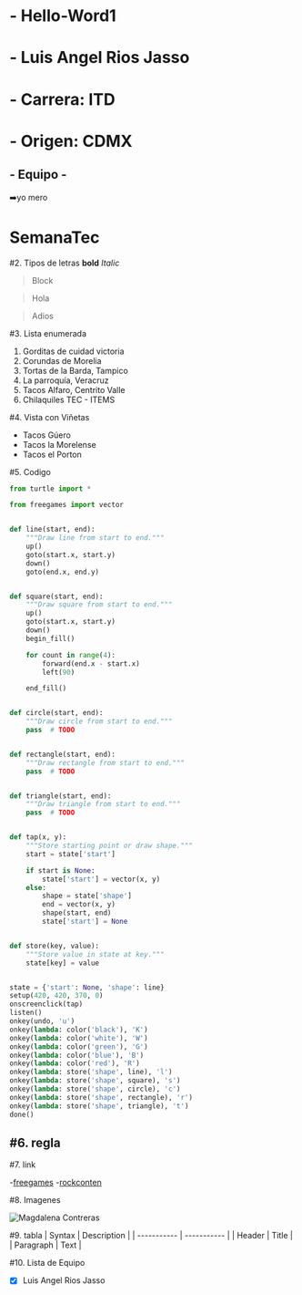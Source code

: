 # - Hello-Word1
# - Luis Angel Rios Jasso
# - Carrera: ITD
# - Origen: CDMX
## - Equipo -
➡️yo mero

# **SemanaTec**

#2. Tipos de letras
**bold**
*Italic*
>Block

>Hola

>Adios


#3. Lista enumerada
1. Gorditas de cuidad victoria
2. Corundas de Morelia
3. Tortas de la Barda, Tampico
4. La parroquía, Veracruz
5. Tacos Alfaro, Centrito Valle
6. Chilaquiles TEC - ITEMS

#4. Vista con Viñetas
- Tacos Gúero 
- Tacos la Morelense
- Tacos el Porton

#5. Codigo
```python
from turtle import *

from freegames import vector


def line(start, end):
    """Draw line from start to end."""
    up()
    goto(start.x, start.y)
    down()
    goto(end.x, end.y)


def square(start, end):
    """Draw square from start to end."""
    up()
    goto(start.x, start.y)
    down()
    begin_fill()

    for count in range(4):
        forward(end.x - start.x)
        left(90)

    end_fill()


def circle(start, end):
    """Draw circle from start to end."""
    pass  # TODO


def rectangle(start, end):
    """Draw rectangle from start to end."""
    pass  # TODO


def triangle(start, end):
    """Draw triangle from start to end."""
    pass  # TODO


def tap(x, y):
    """Store starting point or draw shape."""
    start = state['start']

    if start is None:
        state['start'] = vector(x, y)
    else:
        shape = state['shape']
        end = vector(x, y)
        shape(start, end)
        state['start'] = None


def store(key, value):
    """Store value in state at key."""
    state[key] = value


state = {'start': None, 'shape': line}
setup(420, 420, 370, 0)
onscreenclick(tap)
listen()
onkey(undo, 'u')
onkey(lambda: color('black'), 'K')
onkey(lambda: color('white'), 'W')
onkey(lambda: color('green'), 'G')
onkey(lambda: color('blue'), 'B')
onkey(lambda: color('red'), 'R')
onkey(lambda: store('shape', line), 'l')
onkey(lambda: store('shape', square), 's')
onkey(lambda: store('shape', circle), 'c')
onkey(lambda: store('shape', rectangle), 'r')
onkey(lambda: store('shape', triangle), 't')
done()
```
#6. regla
---

#7. link

-[freegames](https://grantjenks.com/docs/freegames/#)
-[rockconten](https://rockcontent.com/es/blog/que-son-los-gifs/)


#8. Imagenes

![Magdalena Contreras](https://imgs.search.brave.com/4Sm352_t4IyC6Krv4jzfAD0nIc7U3XUJlMVpzPN_odY/rs:fit:500:0:0/g:ce/aHR0cHM6Ly9tZXhp/Y29jaXR5LmNkbXgu/Z29iLm14L3dwLWNv/bnRlbnQvdXBsb2Fk/cy8yMDE0LzEwL2Zv/cm8tZGUtbGEtY3Vs/dHVyYS1kZS1sYS1t/YWdkYWxlbmEtY29u/dHJlcmFzLmpwZw)

#9. tabla 
| Syntax | Description |
| ----------- | ----------- |
| Header | Title |
| Paragraph | Text |

#10. Lista de Equipo

- [x] Luis Angel Rios Jasso

